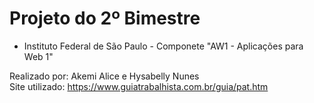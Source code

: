 # Projeto do 2º Bimestre

- Instituto Federal de São Paulo - Componete "AW1 - Aplicações para Web 1"

Realizado por: Akemi Alice e Hysabelly Nunes <br>
Site utilizado: https://www.guiatrabalhista.com.br/guia/pat.htm
